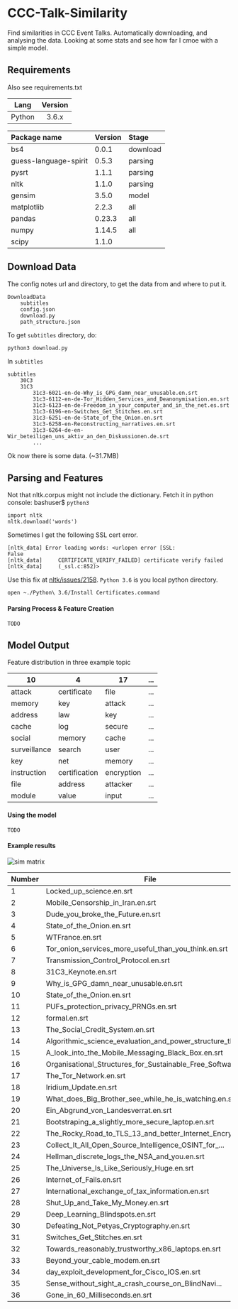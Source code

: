 # CCC-Talk-Similarity
Find similarities in CCC Event Talks. 
Automatically downloading, and analysing the data.
Looking at some stats and see how far I cmoe with a simple model.

## Requirements
Also see requirements.txt

Lang | Version 
:---: | :---: 
Python | 3.6.x

Package name | Version | Stage
:--- | :--- | :---
bs4 | 0.0.1 | download
guess-language-spirit | 0.5.3 | parsing
pysrt | 1.1.1 | parsing
nltk | 1.1.0 | parsing
gensim | 3.5.0 | model
matplotlib | 2.2.3 | all
pandas | 0.23.3 | all
numpy | 1.14.5 | all
scipy | 1.1.0 |

## Download Data
The config notes url and directory, to get the data from and where to put it.
~~~
DownloadData
    subtitles
    config.json
    download.py
    path_structure.json
~~~
To get <code>subtitles</code> directory, do:
~~~
python3 download.py
~~~
In <code>subtitles</code>

~~~
subtitles
    30C3
    31C3
        31c3-6021-en-de-Why_is_GPG_damn_near_unusable.en.srt
        31c3-6112-en-de-Tor_Hidden_Services_and_Deanonymisation.en.srt
        31c3-6123-en-de-Freedom_in_your_computer_and_in_the_net.es.srt
        31c3-6196-en-Switches_Get_Stitches.en.srt
        31c3-6251-en-de-State_of_the_Onion.en.srt
        31c3-6258-en-Reconstructing_narratives.en.srt
        31c3-6264-de-en-Wir_beteiligen_uns_aktiv_an_den_Diskussionen.de.srt
        ...
~~~
Ok now there is some data. (~31.7MB)

## Parsing and Features
Not that nltk.corpus might not include the dictionary.
Fetch it in python console: bashuser$ <code>python3</code>
~~~
import nltk
nltk.download('words')
~~~
Sometimes I get the following SSL cert error.
~~~
[nltk_data] Error loading words: <urlopen error [SSL:
False
[nltk_data]     CERTIFICATE_VERIFY_FAILED] certificate verify failed
[nltk_data]     (_ssl.c:852)>
~~~
Use this fix at [nltk/issues/2158](https://github.com/nltk/nltk/issues/2158).
<code>Python 3.6</code> is you local python directory.
~~~
open ~./Python\ 3.6/Install Certificates.command
~~~ 

#### Parsing Process & Feature Creation
<code>TODO</code>

## Model Output

Feature distribution in three example topic

10|4|17|...
---|---|---|---
attack|certificate|file|...
memory|key|attack|...
address|law|key|...
cache|log|secure|...
social|memory|cache|...
surveillance|search|user|...
key|net|memory|...
instruction|certification|encryption|...
file|address|attacker|...
module|value|input|...

#### Using the model
<code>TODO</code>


#### Example results

![sim matrix](https://github.com/src-sauce/CCC-Talk-Similarity/blob/master/examples/myplot.png])

Number|File
---|---
1|Locked_up_science.en.srt
2|Mobile_Censorship_in_Iran.en.srt
3|Dude_you_broke_the_Future.en.srt
4|State_of_the_Onion.en.srt
5|WTFrance.en.srt
6|Tor_onion_services_more_useful_than_you_think.en.srt
7|Transmission_Control_Protocol.en.srt
8|31C3_Keynote.en.srt
9|Why_is_GPG_damn_near_unusable.en.srt
10|State_of_the_Onion.en.srt
11|PUFs_protection_privacy_PRNGs.en.srt
12|formal.en.srt
13|The_Social_Credit_System.en.srt
14|Algorithmic_science_evaluation_and_power_structure_the_...
15|A_look_into_the_Mobile_Messaging_Black_Box.en.srt
16|Organisational_Structures_for_Sustainable_Free_Software_...
17|The_Tor_Network.en.srt
18|Iridium_Update.en.srt
19|What_does_Big_Brother_see_while_he_is_watching.en.srt
20|Ein_Abgrund_von_Landesverrat.en.srt
21|Bootstraping_a_slightly_more_secure_laptop.en.srt
22|The_Rocky_Road_to_TLS_13_and_better_Internet_Encryption...
23|Collect_It_All_Open_Source_Intelligence_OSINT_for_...
24|Hellman_discrete_logs_the_NSA_and_you.en.srt
25|The_Universe_Is_Like_Seriously_Huge.en.srt
26|Internet_of_Fails.en.srt
27|International_exchange_of_tax_information.en.srt
28|Shut_Up_and_Take_My_Money.en.srt
29|Deep_Learning_Blindspots.en.srt
30|Defeating_Not_Petyas_Cryptography.en.srt
31|Switches_Get_Stitches.en.srt
32|Towards_reasonably_trustworthy_x86_laptops.en.srt
33|Beyond_your_cable_modem.en.srt
34|day_exploit_development_for_Cisco_IOS.en.srt
35|Sense_without_sight_a_crash_course_on_BlindNavi...
36|Gone_in_60_Milliseconds.en.srt

